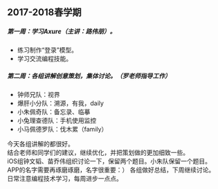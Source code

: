 ## 2017-2018春学期
##### 第一周：学习Axure（主讲：路伟朋）。
- 练习制作“登录”模型。
- 学习交流编程技能。
##### 第二周：各组讲解创意策划，集体讨论。（罗老师指导工作）
- 钟师兄队：视界
- 爆肝小分队：溯源，有我，daily
- 小朱佩奇队：备忘录、临摹
- 小兔理查德队：手机使用监控
- 小马佩德罗队：伐木累（family）

今天各组讲解的都很好。<br>
结合老师和同学们的建议，继续优化，并把策划做的更加细致一些。<br>
iOS组钟文韬、苗乔伟组织讨论一下，保留两个题目。小朱队保留一个题目。<br>
APP的名字需要再琢磨琢磨，名字很重要：）
各组做好总结，下周继续讨论。<br>
日常注意编程技术学习，每周进步一点点。

